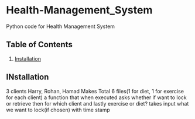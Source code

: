 # Health-Management_System
Python code for Health Management System
## Table of Contents
1. [Installation]()
## INstallation
3 clients Harry, Rohan, Hamad
Makes Total 6 files(1 for diet, 1 for exercise for each client)
a function that when executed asks whether if want to lock or retrieve then for which client and lastly exercise or diet? takes input what we want to lock(if chosen) with time stamp
